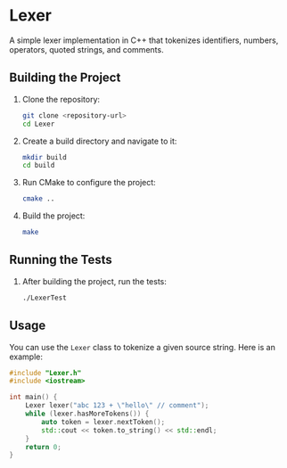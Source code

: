 # Lexer

A simple lexer implementation in C++ that tokenizes identifiers, numbers, operators, quoted strings, and comments.

## Building the Project

1. Clone the repository:
    ```sh
    git clone <repository-url>
    cd Lexer
    ```

2. Create a build directory and navigate to it:
    ```sh
    mkdir build
    cd build
    ```

3. Run CMake to configure the project:
    ```sh
    cmake ..
    ```

4. Build the project:
    ```sh
    make
    ```

## Running the Tests

1. After building the project, run the tests:
    ```sh
    ./LexerTest
    ```

## Usage

You can use the `Lexer` class to tokenize a given source string. Here is an example:

```cpp
#include "Lexer.h"
#include <iostream>

int main() {
    Lexer lexer("abc 123 + \"hello\" // comment");
    while (lexer.hasMoreTokens()) {
        auto token = lexer.nextToken();
        std::cout << token.to_string() << std::endl;
    }
    return 0;
}
```

